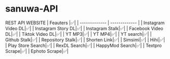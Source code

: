 # sanuwa-API
REST API WEBSITE
| Feauters |✅|
| ------------- | ------------- |
| Instagram Video DL|✅|
| Instagram Story DL|✅|
| Instagram Stalk|✅|
| Facebook Video DL|✅|
| Tiktok Video DL|✅|
| YT MP3|✅|
| YT MP4|✅|
| YT search|✅|
| Github Stalk|✅|
| Repository Stalk|✅|
| Shorten Link|✅|
| Simsimi|✅|
| Hihi|✅|
| Play Store Search|✅|
| RexDL Search|✅|
| HappyMod Search|✅|
| Textpro Scrape|✅|
| Ephoto Scrape|✅|
